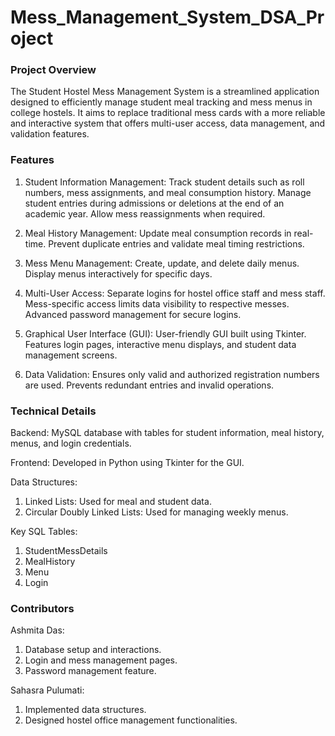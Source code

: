 # Mess_Management_System_DSA_Project
### Project Overview
The Student Hostel Mess Management System is a streamlined application designed to efficiently manage student meal tracking and mess menus in college hostels. It aims to replace traditional mess cards with a more reliable and interactive system that offers multi-user access, data management, and validation features.

### Features
1. Student Information Management:
Track student details such as roll numbers, mess assignments, and meal consumption history.
Manage student entries during admissions or deletions at the end of an academic year.
Allow mess reassignments when required.

2. Meal History Management:
Update meal consumption records in real-time.
Prevent duplicate entries and validate meal timing restrictions.

3. Mess Menu Management:
Create, update, and delete daily menus.
Display menus interactively for specific days.

4. Multi-User Access:
Separate logins for hostel office staff and mess staff.
Mess-specific access limits data visibility to respective messes.
Advanced password management for secure logins.

5. Graphical User Interface (GUI):
User-friendly GUI built using Tkinter.
Features login pages, interactive menu displays, and student data management screens.

6. Data Validation:
Ensures only valid and authorized registration numbers are used.
Prevents redundant entries and invalid operations.

### Technical Details
Backend:
MySQL database with tables for student information, meal history, menus, and login credentials.

Frontend:
Developed in Python using Tkinter for the GUI.

Data Structures:
1. Linked Lists: Used for meal and student data.
2. Circular Doubly Linked Lists: Used for managing weekly menus.

Key SQL Tables:
1. StudentMessDetails
2. MealHistory
3. Menu
4. Login

### Contributors
Ashmita Das:
1. Database setup and interactions.
2. Login and mess management pages.
3. Password management feature.

Sahasra Pulumati:
1. Implemented data structures.
2. Designed hostel office management functionalities.
